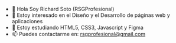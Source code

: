 - 👋 Hola Soy Richard Soto (RSGProfesional)
- 👀 Estoy interesado en el Diseño y el Desarrollo de páginas web y aplicaciones
- 🌱 Estoy estudiando HTML5, CSS3, Javascript y Figma 
- 📫 Puedes contactarme en: rsgprofesional@gmail.com 

<!---
RSGProfesional/RSGProfesional is a ✨ special ✨ repository because its `README.md` (this file) appears on your GitHub profile.
You can click the Preview link to take a look at your changes.
--->
